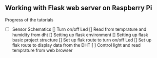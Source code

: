 ## Working with Flask web server on Raspberry Pi

Progress of the tutorials

- [ ] Sensor Schematics
[] Turn on/off Led
[] Read from temprature and humidity from dht
[] Setting up flask environment
[] Setting up flask basic project structure
[] Set up flak route to turn on/off Led
[] Set up flak route to display data from the DHT
[ ] Control light and read temprature from web browser

